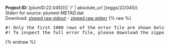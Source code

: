 **Project ID:** [plumID:22.045]({{ '/' | absolute_url }}eggs/22/045/)  
Stderr for source:  plumed-METAD.dat   
Download: [zipped raw stdout](plumed-METAD.dat.plumed_master.stdout.txt.zip) - [zipped raw stderr](plumed-METAD.dat.plumed_master.stderr.txt.zip) 
{% raw %}
<pre>
#! Only the first 1000 rows of the error file are shown below
#! To inspect the full error file, please download the zipped raw stderr file above
</pre>
{% endraw %}
